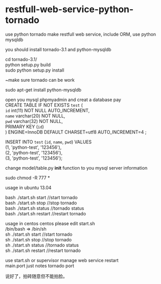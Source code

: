 restfull-web-service-python-tornado
=======

use python tornado make restfull web service, include ORM, use python mysqldb

you should install tornado-3.1 and python-mysqldb

cd tornado-3.1/  
python setup.py build  
sudo python setup.py install  

~make sure tornado can be work

sudo apt-get install python-mysqldb  

open you mysql phpmyadmin and creat a database pay  
CREATE TABLE IF NOT EXISTS `test` (  
  `id` int(11) NOT NULL AUTO_INCREMENT,  
  `name` varchar(20) NOT NULL,  
  `pwd` varchar(32) NOT NULL,  
  PRIMARY KEY (`id`)  
) ENGINE=InnoDB  DEFAULT CHARSET=utf8 AUTO_INCREMENT=4 ;  

INSERT INTO `test` (`id`, `name`, `pwd`) VALUES  
(1, 'python-test', '123456'),  
(2, 'python-test', '123456'),  
(3, 'python-test', '123456');  

change model/table.py __init__ function to you mysql server information  

sudo chmod -R 777 *  

usage in ubuntu 13.04  

bash ./start.sh start //start tornado  
bash ./start.sh stop //stop tornado  
bash ./start.sh status //tornado status   
bash ./start.sh restart //restart tornado  

usage in centos
centos please edit start.sh  
/bin/bash => /bin/sh  
sh ./start.sh start //start tornado  
sh ./start.sh stop //stop tornado  
sh ./start.sh status //tornado status   
sh ./start.sh restart //restart tornado  

use start.sh or supervisor manage web service restart  
main.port just notes tornado port  

说好了，拍砖随意但不能拍脸。
